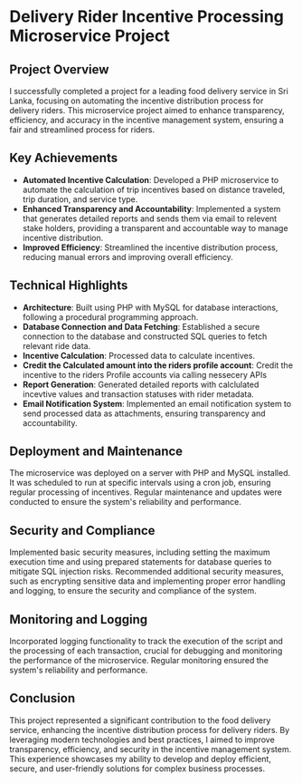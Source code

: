 # Delivery Rider Incentive Processing Microservice Project

## Project Overview

I successfully completed a project for a leading food delivery service in Sri Lanka, focusing on automating the incentive distribution process for delivery riders. This microservice project aimed to enhance transparency, efficiency, and accuracy in the incentive management system, ensuring a fair and streamlined process for riders.

## Key Achievements

- **Automated Incentive Calculation**: Developed a PHP microservice to automate the calculation of trip incentives based on distance traveled, trip duration, and service type.
- **Enhanced Transparency and Accountability**: Implemented a system that generates detailed reports and sends them via email to relevent stake holders, providing a transparent and accountable way to manage incentive distribution.
- **Improved Efficiency**: Streamlined the incentive distribution process, reducing manual errors and improving overall efficiency.

## Technical Highlights

- **Architecture**: Built using PHP with MySQL for database interactions, following a procedural programming approach.
- **Database Connection and Data Fetching**: Established a secure connection to the database and constructed SQL queries to fetch relevant ride data.
- **Incentive Calculation**: Processed data to calculate incentives.
- **Credit the Calculated amount into the riders profile account**: Credit the incentive to the riders Profile accounts via calling nessecery APIs
- **Report Generation**: Generated detailed reports with calclulated incevtive values and transaction statuses with rider metadata.
- **Email Notification System**: Implemented an email notification system to send processed data as attachments, ensuring transparency and accountability.

## Deployment and Maintenance

The microservice was deployed on a server with PHP and MySQL installed. It was scheduled to run at specific intervals using a cron job, ensuring regular processing of incentives. Regular maintenance and updates were conducted to ensure the system's reliability and performance.

## Security and Compliance

Implemented basic security measures, including setting the maximum execution time and using prepared statements for database queries to mitigate SQL injection risks. Recommended additional security measures, such as encrypting sensitive data and implementing proper error handling and logging, to ensure the security and compliance of the system.

## Monitoring and Logging

Incorporated logging functionality to track the execution of the script and the processing of each transaction, crucial for debugging and monitoring the performance of the microservice. Regular monitoring ensured the system's reliability and performance.

## Conclusion

This project represented a significant contribution to the food delivery service, enhancing the incentive distribution process for delivery riders. By leveraging modern technologies and best practices, I aimed to improve transparency, efficiency, and security in the incentive management system. This experience showcases my ability to develop and deploy efficient, secure, and user-friendly solutions for complex business processes.

